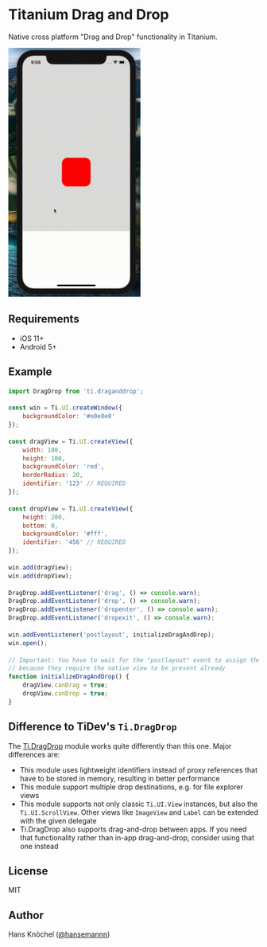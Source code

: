 # Titanium Drag and Drop

Native cross platform "Drag and Drop" functionality in Titanium.

<img src="./example.gif" height="500" alt="Example video" />

## Requirements

- iOS 11+
- Android 5+

## Example

```js
import DragDrop from 'ti.draganddrop';

const win = Ti.UI.createWindow({
    backgroundColor: '#e0e0e0'
});

const dragView = Ti.UI.createView({
	width: 100,
	height: 100,
	backgroundColor: 'red',
	borderRadius: 20,
	identifier: '123' // REQUIRED
});

const dropView = Ti.UI.createView({
	height: 200,
	bottom: 0,
	backgroundColor: '#fff',
	identifier: '456' // REQUIRED
});

win.add(dragView);
win.add(dropView);

DragDrop.addEventListener('drag', () => console.warn);
DragDrop.addEventListener('drop', () => console.warn);
DragDrop.addEventListener('dropenter', () => console.warn);
DragDrop.addEventListener('dropexit', () => console.warn);

win.addEventListener('postlayout', initializeDragAndDrop);
win.open();

// Important: You have to wait for the "postlayout" event to assign the drop and drop properties,
// because they require the native view to be present already
function initializeDragAndDrop() {
	dragView.canDrag = true;
	dropView.canDrop = true;
}
```

## Difference to TiDev's `Ti.DragDrop`

The [Ti.DragDrop](https://github.com/tidev/ti.dragdrop) module works quite differently than this one. Major differences are:
- This module uses lightweight identifiers instead of proxy references that have to be stored in memory, resulting in better performance
- This module support multiple drop destinations, e.g. for file explorer views
- This module supports not only classic `Ti.UI.View` instances, but also the `Ti.UI.ScrollView`. Other views like `ImageView` and `Label` can
be extended with the given delegate
- Ti.DragDrop also supports drag-and-drop between apps. If you need that functionality rather than in-app drag-and-drop, consider using that one instead

## License

MIT

## Author

Hans Knöchel ([@hansemannn](https://github.com/hansemannn))
